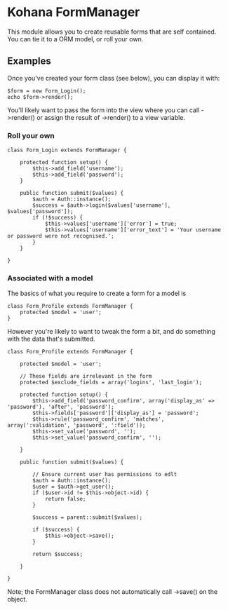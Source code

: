 Kohana FormManager
==================

This module allows you to create reusable forms that are self contained. You can tie it to a ORM model, or roll your own.

Examples
--------

Once you've created your form class (see below), you can display it with:

    $form = new Form_Login();
	echo $form->render();

You'll likely want to pass the form into the view where you can call ->render() or assign the result of ->render() to a view variable.

### Roll your own

    class Form_Login extends FormManager {
		
		protected function setup() {
			$this->add_field('username');
			$this->add_field('password');
		}
		
		public function submit($values) {
			$auth = Auth::instance();
			$success = $auth->login($values['username'], $values['password']);
			if (!$success) {
				$this->values['username']['error'] = true;
				$this->values['username']['error_text'] = 'Your username or password were not recognised.';
			}
		}
		
	}

### Associated with a model

The basics of what you require to create a form for a model is

    class Form_Profile extends FormManager {
		protected $model = 'user';
	}

However you're likely to want to tweak the form a bit, and do something with the data that's submitted.

	class Form_Profile extends FormManager {

    	protected $model = 'user';

		// These fields are irrelevant in the form
		protected $exclude_fields = array('logins', 'last_login');

		protected function setup() {
			$this->add_field('password_confirm', array('display_as' => 'password'), 'after', 'password');
			$this->fields['password']['display_as'] = 'password';
			$this->rule('password_confirm', 'matches', array(':validation', 'password', ':field'));
			$this->set_value('password', '');
			$this->set_value('password_confirm', '');

		}

		public function submit($values) {

			// Ensure current user has permissions to edlt
			$auth = Auth::instance();
			$user = $auth->get_user();
			if ($user->id != $this->object->id) {
				return false;
			}

			$success = parent::submit($values);

			if ($success) {
				$this->object->save();
			}

			return $success;

		}

    }

Note; the FormManager class does not automatically call ->save() on the object.